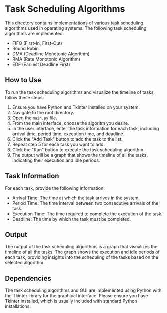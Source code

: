 # Task Scheduling Algorithms

This directory contains implementations of various task scheduling algorithms used in operating systems. The following task scheduling algorithms are implemented:

- FIFO (First-In, First-Out)
- Round Robin
- DMA (Deadline Monotonic Algorithm)
- RMA (Rate Monotonic Algorithm)
- EDF (Earliest Deadline First)

## How to Use

To run the task scheduling algorithms and visualize the timeline of tasks, follow these steps:

1. Ensure you have Python and Tkinter installed on your system.
2. Navigate to the root directory.
3. Open the `main.py` file.
4. From the main interface, choose the algoritm you desire.
5. In the user interface, enter the task information for each task, including arrival time, period time, execution time, and deadline.
6. Click the "Add Task" button to add the task to the list.
7. Repeat step 5 for each task you want to add.
8. Click the "Run" button to execute the task scheduling algorithm.
9. The output will be a graph that shows the timeline of all the tasks, indicating their execution and idle periods.

## Task Information

For each task, provide the following information:

- Arrival Time: The time at which the task arrives in the system.
- Period Time: The time interval between two consecutive arrivals of the task.
- Execution Time: The time required to complete the execution of the task.
- Deadline: The time by which the task must be completed.

## Output

The output of the task scheduling algorithms is a graph that visualizes the timeline of all the tasks. The graph shows the execution and idle periods of each task, providing insights into the scheduling of the tasks based on the selected algorithm.

## Dependencies

The task scheduling algorithms and GUI are implemented using Python with the Tkinter library for the graphical interface. Please ensure you have Tkinter installed, which is usually included with standard Python installations.
